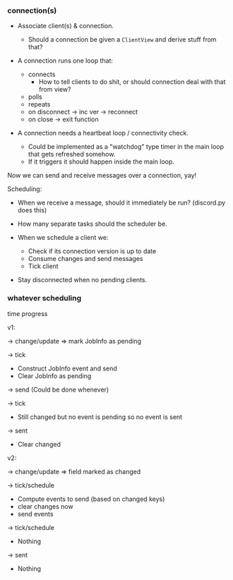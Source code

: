 ### connection(s)

- Associate client(s) & connection.
    - Should a connection be given a `ClientView` and derive stuff from that?

- A connection runs one loop that:
    - connects
        - How to tell clients to do shit, or should connection deal with that from view?
    - polls
    - repeats
    - on disconnect -> inc ver -> reconnect
    - on close -> exit function

- A connection needs a heartbeat loop / connectivity check.
    - Could be implemented as a "watchdog" type timer in the main loop that gets refreshed somehow.
    - If it triggers it should happen inside the main loop.

Now we can send and receive messages over a connection, yay!

Scheduling:
  - When we receive a message, should it immediately be run? (discord.py does this)
  - How many separate tasks should the scheduler be.
  - When we schedule a client we:
    - Check if its connection version is up to date
    - Consume changes and send messages
    - Tick client

- Stay disconnected when no pending clients.

### whatever scheduling

time
progress

v1:

-> change/update => mark JobInfo as pending

-> tick
- Construct JobInfo event and send
- Clear JobInfo as pending

-> send (Could be done whenever)

-> tick
- Still changed but no event is pending so no event is sent

-> sent
- Clear changed

v2:

-> change/update => field marked as changed

-> tick/schedule
- Compute events to send (based on changed keys)
- clear changes now
- send events

-> tick/schedule
- Nothing

-> sent
- Nothing